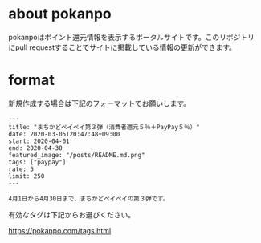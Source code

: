 # about pokanpo

pokanpoはポイント還元情報を表示するポータルサイトです。このリポジトリにpull requestすることでサイトに掲載している情報の更新ができます。

# format

新規作成する場合は下記のフォーマットでお願いします。

```
---
title: "まちかどペイペイ第３弾（消費者還元５％＋PayPay５％）"
date: 2020-03-05T20:47:48+09:00
start: 2020-04-01
end: 2020-04-30
featured_image: "/posts/README.md.png"
tags: ["paypay"]
rate: 5
limit: 250
---

4月1日から4月30日まで、まちかどペイペイの第３弾です。

```

有効なタグは下記からお選びください。

https://pokanpo.com/tags.html


